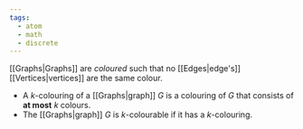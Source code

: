 ```yaml
---
tags:
  - atom
  - math
  - discrete
---
```

[[Graphs|Graphs]] are *coloured* such that no [[Edges|edge's]] [[Vertices|vertices]] are the same colour.
- A $k$-colouring of a [[Graphs|graph]] $G$ is a colouring of $G$ that consists of **at most** $k$ colours.
- The [[Graphs|graph]] $G$ is $k$-colourable if it has a $k$-colouring.

